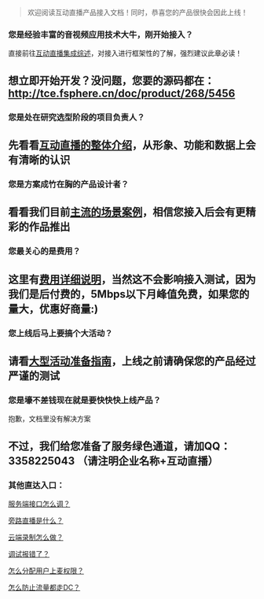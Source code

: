  >欢迎阅读互动直播产品接入文档！同时，恭喜您的产品很快会因此上线！


### 您是经验丰富的音视频应用技术大牛，刚开始接入？
直接前往[互动直播集成综述](http://tce.fsphere.cn/doc/product/268/4909)，对接入进行框架性的了解，强烈建议此章必读！

想立即开始开发？没问题，您要的源码都在：http://tce.fsphere.cn/doc/product/268/5456
</br>
--
### 您是处在研究选型阶段的项目负责人？
先看看[互动直播的整体介绍](http://tce.fsphere.cn/doc/product/268/3158)，从形象、功能和数据上会有清晰的认识
</br>
--
### 您是方案成竹在胸的产品设计者？
看看我们目前[主流的场景案例](http://tce.fsphere.cn/doc/product/268/3160)，相信您接入后会有更精彩的作品推出
</br>
--
### 您最关心的是费用？
这里有[费用详细说明](http://tce.fsphere.cn/doc/product/268/5127)，当然这不会影响接入测试，因为我们是后付费的，5Mbps以下月峰值免费，如果您的量大，优惠好商量:)
</br>
--
### 您上线后马上要搞个大活动？
请看[大型活动准备指南](http://tce.fsphere.cn/doc/product/268/4557)，上线之前请确保您的产品经过严谨的测试
</br>
--
### 您是壕不差钱现在就是要快快快上线产品？
抱歉，文档里没有解决方案

不过，我们给您准备了服务绿色通道，请加QQ：3358225043 （请注明企业名称+互动直播）
</br>
--
### 其他直达入口：

[服务端接口怎么调？](http://tce.fsphere.cn/doc/product/268/3598)

[旁路直播是什么？](http://tce.fsphere.cn/doc/product/268/4548#.E6.97.81.E8.B7.AF.E7.9B.B4.E6.92.AD)

[云端录制怎么做？](http://tce.fsphere.cn/doc/product/268/3218)

[调试报错了？](http://tce.fsphere.cn/doc/product/268/3223)

[怎么分配用户上麦权限？](http://tce.fsphere.cn/doc/product/268/3281)

[怎么防止流量都走DC？](http://tce.fsphere.cn/doc/product/268/3227)
